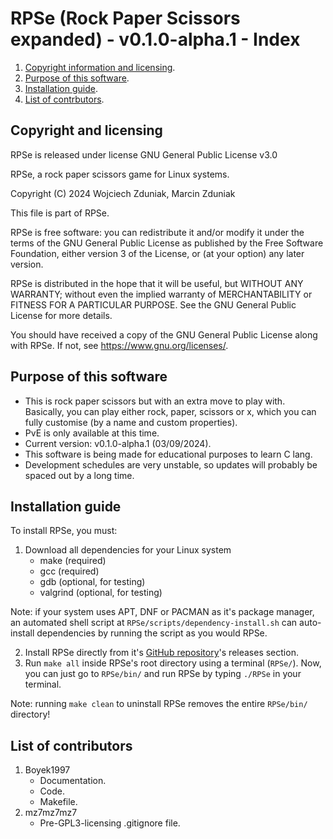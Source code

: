 # RPSe (Rock Paper Scissors expanded) - v0.1.0-alpha.1 - Index #
1. [Copyright information and licensing](#copyright-and-licensing).
2. [Purpose of this software](#purpose-of-this-software).
3. [Installation guide](#installation-guide).
4. [List of contrbutors](#list-of-contributors).

## Copyright and licensing ##
RPSe is released under license GNU General Public License v3.0

RPSe, a rock paper scissors game for Linux systems.

Copyright (C) 2024 Wojciech Zduniak, Marcin Zduniak

This file is part of RPSe.

RPSe is free software: you can redistribute it and/or modify it under the terms of the GNU General Public License as published by the Free Software Foundation, either version 3 of the License, or (at your option) any later version.

RPSe is distributed in the hope that it will be useful, but WITHOUT ANY WARRANTY; without even the implied warranty of MERCHANTABILITY or FITNESS FOR A PARTICULAR PURPOSE. See the GNU General Public License for more details.

You should have received a copy of the GNU General Public License along with RPSe. If not, see <https://www.gnu.org/licenses/>.

## Purpose of this software ##
  * This is rock paper scissors but with an extra move to play with. Basically, you can play either rock, paper, scissors or x, which you can fully customise (by a name and custom properties).
  * PvE is only available at this time.
  * Current version: v0.1.0-alpha.1 (03/09/2024).
  * This software is being made for educational purposes to learn C lang.
  * Development schedules are very unstable, so updates will probably be spaced out by a long time.

## Installation guide ##
To install RPSe, you must:
  1. Download all dependencies for your Linux system
      * make (required)
      * gcc (required)
      * gdb (optional, for testing)
      * valgrind (optional, for testing)

Note: if your system uses APT, DNF or PACMAN as it's package manager, an automated shell script at 
      ```RPSe/scripts/dependency-install.sh``` can auto-install dependencies by running the script as you would
      RPSe.

  2. Install RPSe directly from it's [GitHub repository](https://github.com/Boyek1997/RPSe)'s releases section.
  3. Run ```make all``` inside RPSe's root directory using a terminal (```RPSe/```).
Now, you can just go to ```RPSe/bin/``` and run RPSe by typing ```./RPSe``` in your terminal.

Note: running ```make clean``` to uninstall RPSe removes the entire ```RPSe/bin/``` directory!

## List of contributors ##
1. Boyek1997
    * Documentation.
    * Code.
    * Makefile.
2. mz7mz7mz7
    * Pre-GPL3-licensing .gitignore file.